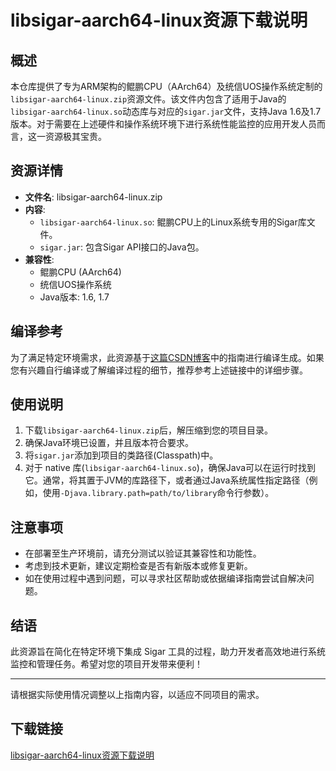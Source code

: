 # libsigar-aarch64-linux资源下载说明

## 概述
本仓库提供了专为ARM架构的鲲鹏CPU（AArch64）及统信UOS操作系统定制的`libsigar-aarch64-linux.zip`资源文件。该文件内包含了适用于Java的`libsigar-aarch64-linux.so`动态库与对应的`sigar.jar`文件，支持Java 1.6及1.7版本。对于需要在上述硬件和操作系统环境下进行系统性能监控的应用开发人员而言，这一资源极其宝贵。

## 资源详情
- **文件名**: libsigar-aarch64-linux.zip
- **内容**: 
    - `libsigar-aarch64-linux.so`: 鲲鹏CPU上的Linux系统专用的Sigar库文件。
    - `sigar.jar`: 包含Sigar API接口的Java包。
- **兼容性**: 
    - 鲲鹏CPU (AArch64)
    - 统信UOS操作系统
    - Java版本: 1.6, 1.7

## 编译参考
为了满足特定环境需求，此资源基于[这篇CSDN博客](https://blog.csdn.net/theodore26/article/details/106054387)中的指南进行编译生成。如果您有兴趣自行编译或了解编译过程的细节，推荐参考上述链接中的详细步骤。

## 使用说明
1. 下载`libsigar-aarch64-linux.zip`后，解压缩到您的项目目录。
2. 确保Java环境已设置，并且版本符合要求。
3. 将`sigar.jar`添加到项目的类路径(Classpath)中。
4. 对于 native 库(`libsigar-aarch64-linux.so`)，确保Java可以在运行时找到它。通常，将其置于JVM的库路径下，或者通过Java系统属性指定路径（例如，使用`-Djava.library.path=path/to/library`命令行参数）。

## 注意事项
- 在部署至生产环境前，请充分测试以验证其兼容性和功能性。
- 考虑到技术更新，建议定期检查是否有新版本或修复更新。
- 如在使用过程中遇到问题，可以寻求社区帮助或依据编译指南尝试自解决问题。

## 结语
此资源旨在简化在特定环境下集成 Sigar 工具的过程，助力开发者高效地进行系统监控和管理任务。希望对您的项目开发带来便利！

---

请根据实际使用情况调整以上指南内容，以适应不同项目的需求。

## 下载链接

[libsigar-aarch64-linux资源下载说明](https://pan.quark.cn/s/5e1c02c87b0e)